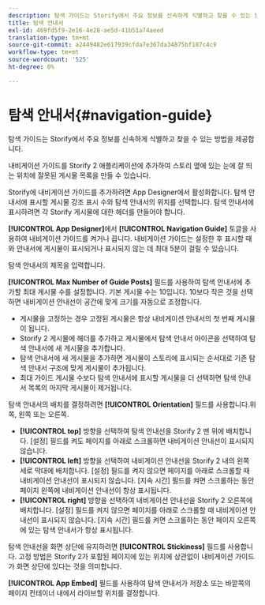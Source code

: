 ```yaml
---
description: 탐색 가이드는 Storify에서 주요 정보를 신속하게 식별하고 찾을 수 있는 방법을 제공합니다.
title: 탐색 안내서
exl-id: 469fd5f9-2e16-4e28-ae5d-41b51a74aeed
translation-type: tm+mt
source-git-commit: a2449482e617939cfda7e367da34875bf187c4c9
workflow-type: tm+mt
source-wordcount: '525'
ht-degree: 0%

---
```


# 탐색 안내서{#navigation-guide}

탐색 가이드는 Storify에서 주요 정보를 신속하게 식별하고 찾을 수 있는 방법을 제공합니다.

내비게이션 가이드를 Storify 2 애플리케이션에 추가하여 스토리 옆에 있는 눈에 잘 띄는 위치에 잘못된 게시물 목록을 만들 수 있습니다.

Storify에 내비게이션 가이드를 추가하려면 App Designer에서 활성화합니다. 탐색 안내서에 표시할 게시물 강조 표시 수와 탐색 안내서의 위치를 선택합니다. 탐색 안내서에 표시하려면 각 Storify 게시물에 대한 헤더를 만들어야 합니다.

**[!UICONTROL App Designer]**&#x200B;에서 **[!UICONTROL Navigation Guide]** 토글을 사용하여 내비게이션 가이드를 켜거나 끕니다. 내비게이션 가이드는 설정한 후 표시할 때와 안내서에 게시물이 표시되거나 표시되지 않는 데 최대 5분이 걸릴 수 있습니다.

탐색 안내서의 제목을 입력합니다.

**[!UICONTROL Max Number of Guide Posts]** 필드를 사용하여 탐색 안내서에 추가할 최대 게시물 수를 설정합니다. 기본 게시물 수는 10입니다. 10보다 작은 것을 선택하면 내비게이션 안내선이 공간에 맞게 크기를 자동으로 조정합니다.

* 게시물을 고정하는 경우 고정된 게시물은 항상 내비게이션 안내서의 첫 번째 게시물이 됩니다.
* Storify 2 게시물에 헤더를 추가하고 게시물에서 탐색 안내서 아이콘을 선택하여 탐색 안내서에 새 게시물을 추가합니다.
* 탐색 안내서에 새 게시물을 추가하면 게시물이 스토리에 표시되는 순서대로 기존 탐색 안내서 구조에 맞게 게시물이 추가됩니다.
* 최대 가이드 게시물 수보다 탐색 안내서에 표시할 게시물을 더 선택하면 탐색 안내서 목록의 마지막 게시물이 제거됩니다.

탐색 안내서의 배치를 결정하려면 **[!UICONTROL Orientation]** 필드를 사용합니다.위쪽, 왼쪽 또는 오른쪽.

* **[!UICONTROL top]** 방향을 선택하여 탐색 안내선을 Storify 2 맨 위에 배치합니다. [설정] 필드를 켜도 페이지를 아래로 스크롤하면 내비게이션 안내선이 표시되지 않습니다.
* **[!UICONTROL left]** 방향을 선택하여 내비게이션 안내선을 Storify 2 내의 왼쪽 세로 막대에 배치합니다. [설정] 필드를 켜지 않으면 페이지를 아래로 스크롤할 때 내비게이션 안내선이 표시되지 않습니다. [지속 시간] 필드를 켜면 스크롤하는 동안 페이지 왼쪽에 내비게이션 안내선이 항상 표시됩니다.
* **[!UICONTROL right]** 방향을 선택하여 내비게이션 안내선을 Storify 2 오른쪽에 배치합니다. [설정] 필드를 켜지 않으면 페이지를 아래로 스크롤할 때 내비게이션 안내선이 표시되지 않습니다. [지속 시간] 필드를 켜면 스크롤하는 동안 페이지 오른쪽에 있는 탐색 안내서가 항상 표시됩니다.

탐색 안내선을 화면 상단에 유지하려면 **[!UICONTROL Stickiness]** 필드를 사용합니다. 고정 방법은 Storify 2가 포함된 페이지에 있는 위치에 상관없이 내비게이션 가이드가 화면 상단에 있다는 것을 의미합니다.

**[!UICONTROL App Embed]** 필드를 사용하여 탐색 안내서가 저장소 또는 바깥쪽의 페이지 컨테이너 내에서 라이브할 위치를 결정합니다.
